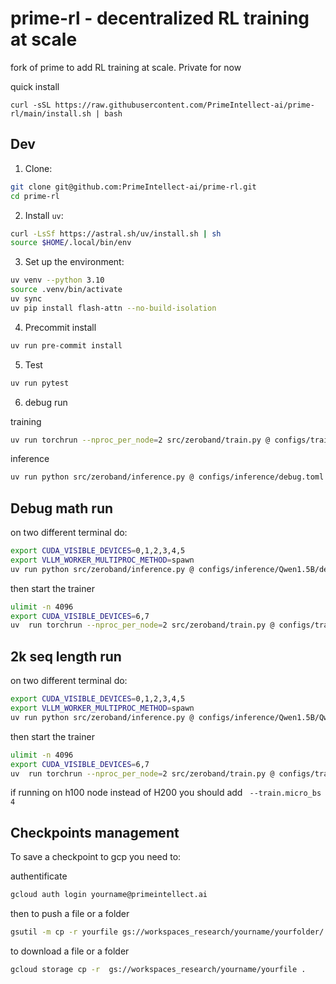 # prime-rl - decentralized RL training at scale

fork of prime to add RL training at scale. Private for now


quick install
```
curl -sSL https://raw.githubusercontent.com/PrimeIntellect-ai/prime-rl/main/install.sh | bash
```


## Dev


1. Clone: 

```bash
git clone git@github.com:PrimeIntellect-ai/prime-rl.git
cd prime-rl
```

2. Install `uv`:

```bash
curl -LsSf https://astral.sh/uv/install.sh | sh
source $HOME/.local/bin/env
```

3. Set up the environment:
```bash
uv venv --python 3.10
source .venv/bin/activate
uv sync
uv pip install flash-attn --no-build-isolation
```

4. Precommit install

```bash
uv run pre-commit install
```

5. Test

```bash
uv run pytest
```

6. debug run 

training

```bash
uv run torchrun --nproc_per_node=2 src/zeroband/train.py @ configs/training/debug.toml
```

inference
```bash
uv run python src/zeroband/inference.py @ configs/inference/debug.toml
```


## Debug math run

on two different terminal do:

```bash
export CUDA_VISIBLE_DEVICES=0,1,2,3,4,5
export VLLM_WORKER_MULTIPROC_METHOD=spawn
uv run python src/zeroband/inference.py @ configs/inference/Qwen1.5B/debug_math.toml
```

then start the trainer

```bash
ulimit -n 4096
export CUDA_VISIBLE_DEVICES=6,7
uv  run torchrun --nproc_per_node=2 src/zeroband/train.py @ configs/training/Qwen1.5B/debug_math.toml
```


## 2k seq length run

on two different terminal do:

```bash
export CUDA_VISIBLE_DEVICES=0,1,2,3,4,5
export VLLM_WORKER_MULTIPROC_METHOD=spawn
uv run python src/zeroband/inference.py @ configs/inference/Qwen1.5B/Qwen1.5B.toml
```

then start the trainer

```bash
ulimit -n 4096
export CUDA_VISIBLE_DEVICES=6,7
uv  run torchrun --nproc_per_node=2 src/zeroband/train.py @ configs/training/Qwen1.5B/Qwen1.5b.toml
```

if running on h100 node instead of H200 you should add ` --train.micro_bs 4`



## Checkpoints management

To save a checkpoint to gcp you need to:

authentificate
```bash
gcloud auth login yourname@primeintellect.ai
```

then to push a file or a folder

```bash
gsutil -m cp -r yourfile gs://workspaces_research/yourname/yourfolder/.
```

to download a file or a folder

```bash
gcloud storage cp -r  gs://workspaces_research/yourname/yourfile .
```


